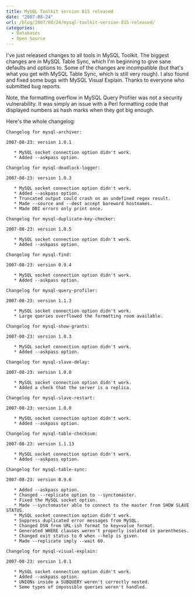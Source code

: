 ```yaml
---
title: MySQL Toolkit version 815 released
date: "2007-08-24"
url: /blog/2007/08/24/mysql-toolkit-version-815-released/
categories:
  - Databases
  - Open Source
---
```


I've just released changes to all tools in MySQL Toolkit. The biggest changes are in MySQL Table Sync, which I'm beginning to give sane defaults and options to. Some of the changes are incompatible (but that's what you get with MySQL Table Sync, which is still very rough). I also found and fixed some bugs with MySQL Visual Explain. Thanks to everyone who submitted bug reports.

Note, the formatting overflow in MySQL Query Profiler was not a security vulnerability. It was simply an issue with a Perl formatting code that displayed numbers as hash marks when they got big enough.

Here's the whole changelog:

```
Changelog for mysql-archiver:

2007-08-23: version 1.0.1

   * MySQL socket connection option didn't work.
   * Added --askpass option.

Changelog for mysql-deadlock-logger:

2007-08-23: version 1.0.3

   * MySQL socket connection option didn't work.
   * Added --askpass option.
   * Truncated output could crash on an undefined regex result.
   * Made --source and --dest accept bareword hostnames.
   * Made DBI errors only print once.

Changelog for mysql-duplicate-key-checker:

2007-08-23: version 1.0.5

   * MySQL socket connection option didn't work.
   * Added --askpass option.

Changelog for mysql-find:

2007-08-23: version 0.9.4

   * MySQL socket connection option didn't work.
   * Added --askpass option.

Changelog for mysql-query-profiler:

2007-08-23: version 1.1.3

   * MySQL socket connection option didn't work.
   * Large queries overflowed the formatting room available.

Changelog for mysql-show-grants:

2007-08-23: version 1.0.3

   * MySQL socket connection option didn't work.
   * Added --askpass option.

Changelog for mysql-slave-delay:

2007-08-23: version 1.0.0

   * MySQL socket connection option didn't work.
   * Added a check that the server is a replica.

Changelog for mysql-slave-restart:

2007-08-23: version 1.0.0

   * MySQL socket connection option didn't work.
   * Added --askpass option.

Changelog for mysql-table-checksum:

2007-08-23: version 1.1.13

   * MySQL socket connection option didn't work.
   * Added --askpass option.

Changelog for mysql-table-sync:

2007-08-23: version 0.9.6

   * Added --askpass option.
   * Changed --replicate option to --synctomaster.
   * Fixed the MySQL socket option.
   * Made --synctomaster able to connect to the master from SHOW SLAVE STATUS.
   * MySQL socket connection option didn't work.
   * Suppress duplicated error messages from MySQL.
   * Changed DSN from URL-ish format to key=value format.
   * Generated WHERE clauses weren't properly isolated in parentheses.
   * Changed exit status to 0 when --help is given.
   * Made --replicate imply --wait 60.

Changelog for mysql-visual-explain:

2007-08-23: version 1.0.1

   * MySQL socket connection option didn't work.
   * Added --askpass option.
   * UNIONs inside a SUBQUERY weren't correctly nested.
   * Some types of impossible queries weren't handled.
```


